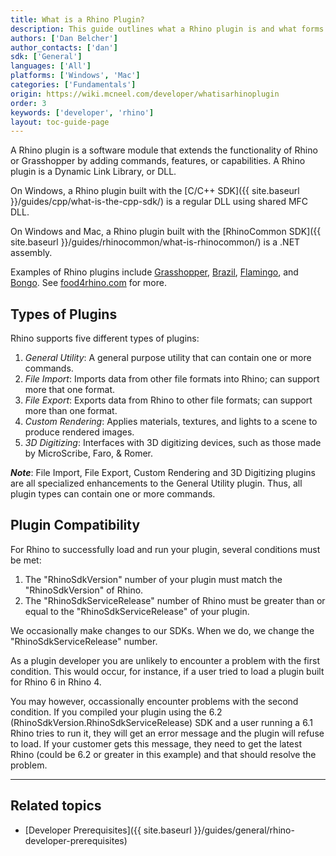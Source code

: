 ```yaml
---
title: What is a Rhino Plugin?
description: This guide outlines what a Rhino plugin is and what forms it comes in.
authors: ['Dan Belcher']
author_contacts: ['dan']
sdk: ['General']
languages: ['All']
platforms: ['Windows', 'Mac']
categories: ['Fundamentals']
origin: https://wiki.mcneel.com/developer/whatisarhinoplugin
order: 3
keywords: ['developer', 'rhino']
layout: toc-guide-page
---
```



A Rhino plugin is a software module that extends the functionality of Rhino or Grasshopper by adding commands, features, or capabilities.  A Rhino plugin is a Dynamic Link Library, or DLL.

On Windows, a Rhino plugin built with the [C/C++ SDK]({{ site.baseurl }}/guides/cpp/what-is-the-cpp-sdk/) is a regular DLL using shared MFC DLL.

On Windows and Mac, a Rhino plugin built with the [RhinoCommon SDK]({{ site.baseurl }}/guides/rhinocommon/what-is-rhinocommon/) is a .NET assembly.

Examples of Rhino plugins include [Grasshopper](http://www.grasshopper3d.com), [Brazil](http://brazil.rhino3d.com/), [Flamingo](http://nxt.flamingo3d.com/), and [Bongo](http://bongo.rhino3d.com/).  See [food4rhino.com](http://www.food4rhino.com/) for more.


## Types of Plugins

Rhino supports five different types of plugins:

1. *General Utility*: A general purpose utility that can contain one or more commands.
1. *File Import*: Imports data from other file formats into Rhino; can support more that one format.
1. *File Export*: Exports data from Rhino to other file formats; can support more than one format.
1. *Custom Rendering*: Applies materials, textures, and lights to a scene to produce rendered images.
1. *3D Digitizing*: Interfaces with 3D digitizing devices, such as those made by MicroScribe, Faro, & Romer.

***Note***: File Import, File Export, Custom Rendering and 3D Digitizing plugins are all specialized enhancements to the General Utility plugin.  Thus, all plugin types can contain one or more commands.


## Plugin Compatibility

For Rhino to successfully load and run your plugin, several conditions must be met:

1. The "RhinoSdkVersion" number of your plugin must match the "RhinoSdkVersion" of Rhino.
1. The "RhinoSdkServiceRelease" number of Rhino must be greater than or equal to the "RhinoSdkServiceRelease" of your plugin.

We occasionally make changes to our SDKs.  When we do, we change the "RhinoSdkServiceRelease" number.  

As a plugin developer you are unlikely to encounter a problem with the first condition.  This would occur, for instance, if a user tried to load a plugin built for Rhino 6 in Rhino 4.

You may however, occassionally encounter problems with the second condition.  If you compiled your plugin using the 6.2 (RhinoSdkVersion.RhinoSdkServiceRelease) SDK and a user running a 6.1 Rhino tries to run it, they will get an error message and the plugin will refuse to load.  If your customer gets this message, they need to get the latest Rhino (could be 6.2 or greater in this example) and that should resolve the problem.

---

## Related topics

- [Developer Prerequisites]({{ site.baseurl }}/guides/general/rhino-developer-prerequisites)
